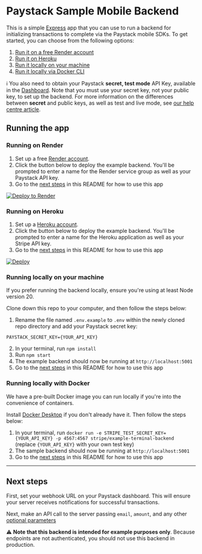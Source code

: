 # Paystack Sample Mobile Backend

This is a simple [Express](https://expressjs.com/) app that you can use to run a backend for initializing transactions to complete via the Paystack mobile SDKs. To get started, you can choose from the following options:

1. [Run it on a free Render account](#running-on-render)
2. [Run it on Heroku](#running-on-heroku)
3. [Run it locally on your machine](#running-locally-on-your-machine)
4. [Run it locally via Docker CLI](#running-locally-with-docker)

ℹ️  You also need to obtain your Paystack **secret, test mode** API Key, available in the [Dashboard](https://dashboard.paystack.com/#/settings/developers). Note that you must use your secret key, not your public key, to set up the backend. For more information on the differences between **secret** and public keys, as well as test and live mode, see [our help centre article](https://support.paystack.com/hc/en-us/articles/360009881600-Paystack-Test-Keys-Live-Keys-and-Webhooks).

## Running the app

### Running on Render

1. Set up a free [Render account](https://dashboard.render.com/register).
2. Click the button below to deploy the example backend. You'll be prompted to enter a name for the Render service group as well as your Paystack API key.
3. Go to the [next steps](#next-steps) in this README for how to use this app

[![Deploy to Render](https://render.com/images/deploy-to-render-button.svg)](https://render.com/deploy?repo=https://github.com/paystackoss/sample-mobile-backend/)

### Running on Heroku

1. Set up a [Heroku account](https://signup.heroku.com).
2. Click the button below to deploy the example backend. You'll be prompted to enter a name for the Heroku application as well as your Stripe API key.
3. Go to the [next steps](#next-steps) in this README for how to use this app

[![Deploy](https://www.herokucdn.com/deploy/button.png)](https://heroku.com/deploy?template=https://github.com/paystackoss/sample-mobile-backend)

### Running locally on your machine

If you prefer running the backend locally, ensure you're using at least Node version 20.

Clone down this repo to your computer, and then follow the steps below:

1. Rename the file named `.env.example` to `.env` within the newly cloned repo directory and add your Paystack secret key:
```
PAYSTACK_SECRET_KEY={YOUR_API_KEY}
```
2. In your terminal, run `npm install`
3. Run `npm start`
4. The example backend should now be running at `http://localhost:5001`
5. Go to the [next steps](#next-steps) in this README for how to use this app

### Running locally with Docker

We have a pre-built Docker image you can run locally if you're into the convenience of containers.

 Install [Docker Desktop](https://www.docker.com/products/docker-desktop) if you don't already have it. Then follow the steps below:

1. In your terminal, run `docker run -e STRIPE_TEST_SECRET_KEY={YOUR_API_KEY} -p 4567:4567 stripe/example-terminal-backend` (replace `{YOUR_API_KEY}` with your own test key)
2. The sample backend should now be running at `http://localhost:5001`
3. Go to the [next steps](#next-steps) in this README for how to use this app

---

## Next steps

First, set your webhook URL on your Paystack dashboard. This will ensure your server receives notifications for successful transactions. 

Next, make an API call to the server passing `email`, `amount`, and any other [optional parameters](https://paystack.com/docs/api/transaction/#initialize)

⚠️ **Note that this backend is intended for example purposes only**. Because endpoints are not authenticated, you should not use this backend in production.
